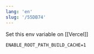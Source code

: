 ```yaml
---
lang: 'en'
slug: '/55DB74'
---
```


Set this env variable on [[Vercel]]

```
ENABLE_ROOT_PATH_BUILD_CACHE=1
```
